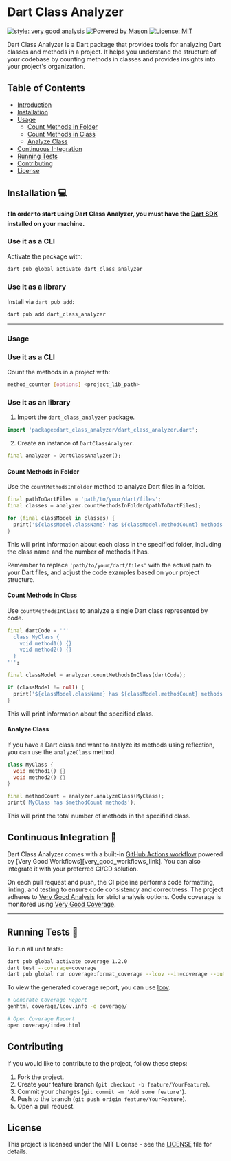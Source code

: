 # Dart Class Analyzer

[![style: very good analysis][very_good_analysis_badge]][very_good_analysis_link]
[![Powered by Mason](https://img.shields.io/endpoint?url=https%3A%2F%2Ftinyurl.com%2Fmason-badge)](https://github.com/felangel/mason)
[![License: MIT][license_badge]][license_link]

Dart Class Analyzer is a Dart package that provides tools for analyzing Dart classes and methods in a project. It helps you understand the structure of your codebase by counting methods in classes and provides insights into your project's organization.

## Table of Contents

- [Introduction](#dart-class-analyzer)
- [Installation](#installation-💻)
- [Usage](#usage)
  - [Count Methods in Folder](#count-methods-in-folder)
  - [Count Methods in Class](#count-methods-in-class)
  - [Analyze Class](#analyze-class)
- [Continuous Integration](#continuous-integration-🤖)
- [Running Tests](#running-tests-🧪)
- [Contributing](#contributing)
- [License](#license)

## Installation 💻

**❗ In order to start using Dart Class Analyzer, you must have the [Dart SDK][dart_install_link] installed on your machine.**

### Use it as a CLI

Activate the package with:

```sh
dart pub global activate dart_class_analyzer
```

### Use it as a library

Install via `dart pub add`:

```sh
dart pub add dart_class_analyzer
```

---

### Usage

### Use it as a CLI

Count the methods in a project with:
```sh
method_counter [options] <project_lib_path>
```

### Use it as an library

1. Import the `dart_class_analyzer` package.

```dart
import 'package:dart_class_analyzer/dart_class_analyzer.dart';
```

2. Create an instance of `DartClassAnalyzer`.

```dart
final analyzer = DartClassAnalyzer();
```

#### Count Methods in Folder
Use the `countMethodsInFolder` method to analyze Dart files in a folder.

```dart
final pathToDartFiles = 'path/to/your/dart/files';
final classes = analyzer.countMethodsInFolder(pathToDartFiles);

for (final classModel in classes) {
  print('${classModel.className} has ${classModel.methodCount} methods');
}
```

This will print information about each class in the specified folder, including the class name and the number of methods it has.

Remember to replace `'path/to/your/dart/files'` with the actual path to your Dart files, and adjust the code examples based on your project structure.

#### Count Methods in Class
Use `countMethodsInClass` to analyze a single Dart class represented by code.

```dart
final dartCode = '''
  class MyClass {
    void method1() {}
    void method2() {}
  }
''';

final classModel = analyzer.countMethodsInClass(dartCode);

if (classModel != null) {
  print('${classModel.className} has ${classModel.methodCount} methods');
}
```

This will print information about the specified class.

#### Analyze Class
If you have a Dart class and want to analyze its methods using reflection, you can use the `analyzeClass` method.

```dart
class MyClass {
  void method1() {}
  void method2() {}
}

final methodCount = analyzer.analyzeClass(MyClass);
print('MyClass has $methodCount methods');
```

This will print the total number of methods in the specified class.

## Continuous Integration 🤖

Dart Class Analyzer comes with a built-in [GitHub Actions workflow][github_actions_link] powered by [Very Good Workflows][very_good_workflows_link]. You can also integrate it with your preferred CI/CD solution.

On each pull request and push, the CI pipeline performs code formatting, linting, and testing to ensure code consistency and correctness. The project adheres to [Very Good Analysis][very_good_analysis_link] for strict analysis options. Code coverage is monitored using [Very Good Coverage][very_good_coverage_link].

---

## Running Tests 🧪

To run all unit tests:

```sh
dart pub global activate coverage 1.2.0
dart test --coverage=coverage
dart pub global run coverage:format_coverage --lcov --in=coverage --out=coverage/lcov.info
```

To view the generated coverage report, you can use [lcov](https://github.com/linux-test-project/lcov).

```sh
# Generate Coverage Report
genhtml coverage/lcov.info -o coverage/

# Open Coverage Report
open coverage/index.html
```

## Contributing

If you would like to contribute to the project, follow these steps:

1. Fork the project.
2. Create your feature branch (`git checkout -b feature/YourFeature`).
3. Commit your changes (`git commit -m 'Add some feature'`).
4. Push to the branch (`git push origin feature/YourFeature`).
5. Open a pull request.

## License

This project is licensed under the MIT License - see the [LICENSE](LICENSE) file for details.

[dart_install_link]: https://dart.dev/get-dart
[github_actions_link]: https://docs.github.com/en/actions/learn-github-actions
[license_badge]: https://img.shields.io/badge/license-MIT-blue.svg
[license_link]: https://opensource.org/licenses/MIT
[very_good_analysis_badge]: https://img.shields.io/badge/style-very_good_analysis-B22C89.svg
[very_good_analysis_link]: https://pub.dev/packages/very_good_analysis
[very_good_coverage_link]: https://github.com/marketplace/actions/very-good-coverage